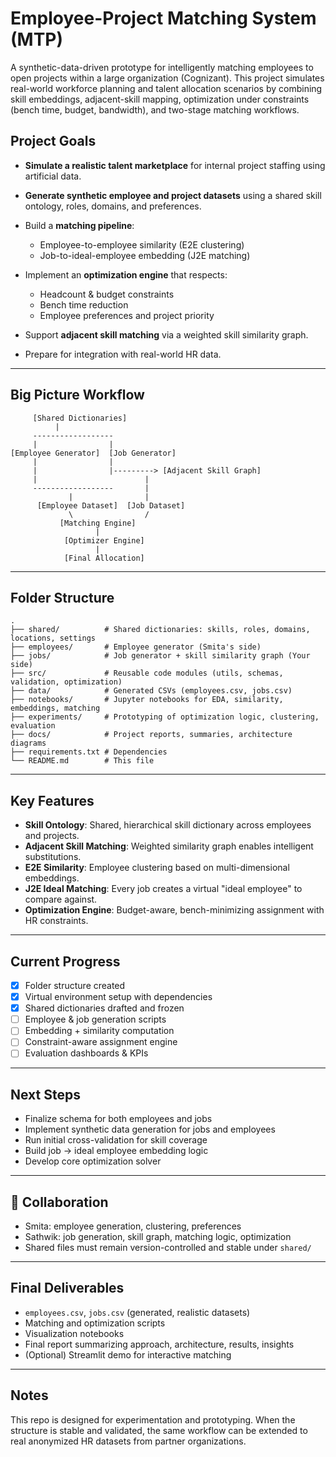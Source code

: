 # Employee-Project Matching System (MTP)

A synthetic-data-driven prototype for intelligently matching employees to open projects within a large organization (Cognizant). This project simulates real-world workforce planning and talent allocation scenarios by combining skill embeddings, adjacent-skill mapping, optimization under constraints (bench time, budget, bandwidth), and two-stage matching workflows.

## Project Goals

* **Simulate a realistic talent marketplace** for internal project staffing using artificial data.
* **Generate synthetic employee and project datasets** using a shared skill ontology, roles, domains, and preferences.
* Build a **matching pipeline**:

  * Employee-to-employee similarity (E2E clustering)
  * Job-to-ideal-employee embedding (J2E matching)
* Implement an **optimization engine** that respects:

  * Headcount & budget constraints
  * Bench time reduction
  * Employee preferences and project priority
* Support **adjacent skill matching** via a weighted skill similarity graph.
* Prepare for integration with real-world HR data.

---

## Big Picture Workflow

```
     [Shared Dictionaries]       
          |
     ------------------
     |                |
[Employee Generator]  [Job Generator]
     |                |
     |                |---------> [Adjacent Skill Graph]
     |                        |
     ------------------       |
             |                |
      [Employee Dataset]  [Job Dataset]
             \                /
           [Matching Engine]
                   |
            [Optimizer Engine]
                   |
            [Final Allocation]
```

---

## Folder Structure

```
.
├── shared/          # Shared dictionaries: skills, roles, domains, locations, settings
├── employees/       # Employee generator (Smita's side)
├── jobs/            # Job generator + skill similarity graph (Your side)
├── src/             # Reusable code modules (utils, schemas, validation, optimization)
├── data/            # Generated CSVs (employees.csv, jobs.csv)
├── notebooks/       # Jupyter notebooks for EDA, similarity, embeddings, matching
├── experiments/     # Prototyping of optimization logic, clustering, evaluation
├── docs/            # Project reports, summaries, architecture diagrams
├── requirements.txt # Dependencies
└── README.md        # This file
```

---

## Key Features

* **Skill Ontology**: Shared, hierarchical skill dictionary across employees and projects.
* **Adjacent Skill Matching**: Weighted similarity graph enables intelligent substitutions.
* **E2E Similarity**: Employee clustering based on multi-dimensional embeddings.
* **J2E Ideal Matching**: Every job creates a virtual "ideal employee" to compare against.
* **Optimization Engine**: Budget-aware, bench-minimizing assignment with HR constraints.

---

## Current Progress

* [x] Folder structure created
* [x] Virtual environment setup with dependencies
* [x] Shared dictionaries drafted and frozen
* [ ] Employee & job generation scripts
* [ ] Embedding + similarity computation
* [ ] Constraint-aware assignment engine
* [ ] Evaluation dashboards & KPIs

---

## Next Steps

* Finalize schema for both employees and jobs
* Implement synthetic data generation for jobs and employees
* Run initial cross-validation for skill coverage
* Build job → ideal employee embedding logic
* Develop core optimization solver

---

## 🔗 Collaboration

* Smita: employee generation, clustering, preferences
* Sathwik: job generation, skill graph, matching logic, optimization
* Shared files must remain version-controlled and stable under `shared/`

---

## Final Deliverables

* `employees.csv`, `jobs.csv` (generated, realistic datasets)
* Matching and optimization scripts
* Visualization notebooks
* Final report summarizing approach, architecture, results, insights
* (Optional) Streamlit demo for interactive matching

---

## Notes

This repo is designed for experimentation and prototyping. When the structure is stable and validated, the same workflow can be extended to real anonymized HR datasets from partner organizations.
